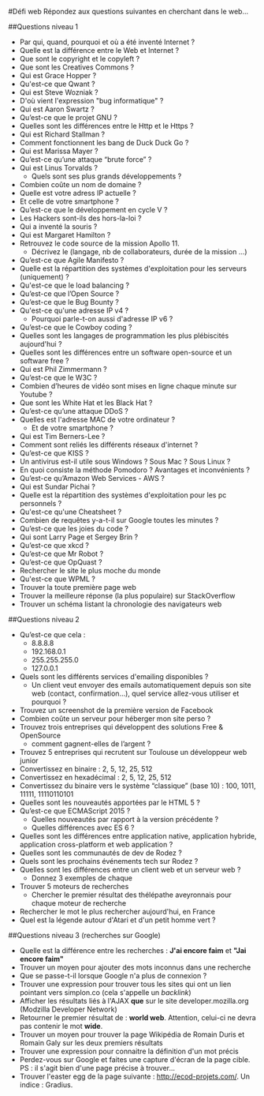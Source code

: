 #Défi web
Répondez aux questions suivantes en cherchant dans le web...

##Questions niveau 1
* Par qui, quand, pourquoi et où a été inventé Internet ?
* Quelle est la différence entre le Web et Internet ?
* Que sont le copyright et le copyleft ?
* Que sont les Creatives Commons ?
* Qui est Grace Hopper ?
* Qu'est-ce que Qwant ?
* Qui est Steve Wozniak ?
* D'où vient l'expression "bug informatique" ?
* Qui est Aaron Swartz ?
* Qu’est-ce que le projet GNU ?
* Quelles sont les différences entre le Http et le Https ?
* Qui est Richard Stallman ?
* Comment fonctionnent les bang de Duck Duck Go ?
* Qui est Marissa Mayer ?
* Qu’est-ce qu’une attaque “brute force” ?
* Qui est Linus Torvalds ?
    * Quels sont ses plus grands développements ?
* Combien coûte un nom de domaine ?
* Quelle est votre adress IP actuelle ?
* Et celle de votre smartphone ?
* Qu’est-ce que le développement en cycle V ?
* Les Hackers sont-ils des hors-la-loi ?
* Qui a inventé la souris ?
* Qui est Margaret Hamilton ?
* Retrouvez le code source de la mission Apollo 11.
    * Décrivez le (langage, nb de collaborateurs, durée de la mission ...)
* Qu’est-ce que Agile Manifesto ?
* Quelle est la répartition des systèmes d'exploitation pour les serveurs (uniquement) ?
* Qu'est-ce que le load balancing ?
* Qu’est-ce que l’Open Source ?
* Qu’est-ce que le Bug Bounty ?
* Qu'est-ce qu'une adresse IP v4 ?
    * Pourquoi parle-t-on aussi d'adresse IP v6 ?
* Qu’est-ce que le Cowboy coding ?
* Quelles sont les langages de programmation les plus plébiscités aujourd'hui ?
* Quelles sont les différences entre un software open-source et un software free ?
* Qui est Phil Zimmermann ?
* Qu’est-ce que le W3C ?
* Combien d’heures de vidéo sont mises en ligne chaque minute sur Youtube ?
* Que sont les White Hat et les Black Hat ?
* Qu’est-ce qu’une attaque DDoS ?
* Quelles est l'adresse MAC de votre ordinateur ?
    * Et de votre smartphone ?
* Qui est Tim Berners-Lee ?
* Comment sont reliés les différents réseaux d'internet ?
* Qu’est-ce que KISS ?
* Un antivirus est-il utile sous Windows ? Sous Mac ? Sous Linux ?
* En quoi consiste la méthode Pomodoro ? Avantages et inconvénients ?
* Qu’est-ce qu’Amazon Web Services - AWS ?
* Qui est Sundar Pichai ?
* Quelle est la répartition des systèmes d'exploitation pour les pc personnels ?
* Qu'est-ce qu'une Cheatsheet ?
* Combien de requêtes y-a-t-il sur Google toutes les minutes ?
* Qu’est-ce que les joies du code ?
* Qui sont Larry Page et Sergey Brin ?
* Qu’est-ce que xkcd ?
* Qu’est-ce que Mr Robot ?
* Qu’est-ce que OpQuast ?
* Rechercher le site le plus moche du monde
* Qu'est-ce que WPML ?
* Trouver la toute première page web
* Trouver la meilleure réponse (la plus populaire) sur StackOverflow
* Trouver un schéma listant la chronologie des navigateurs web

##Questions niveau 2
* Qu’est-ce que cela :
    * 8.8.8.8
    * 192.168.0.1
    * 255.255.255.0
    * 127.0.0.1
* Quels sont les différents services d'emailing disponibles ?
    * Un client veut envoyer des emails automatiquement depuis son site web (contact, confirmation...), quel service allez-vous utiliser et pourquoi ?
* Trouvez un screenshot de la première version de Facebook
* Combien coûte un serveur pour héberger mon site perso ?
* Trouvez trois entreprises qui développent des solutions Free & OpenSource
    * comment gagnent-elles de l’argent ?
* Trouvez 5 entreprises qui recrutent sur Toulouse un développeur web junior
* Convertissez en binaire : 2, 5, 12, 25, 512
* Convertissez en hexadécimal : 2, 5, 12, 25, 512
* Convertissez du binaire vers le système “classique” (base 10) : 100, 1011, 11111, 11110110101
* Quelles sont les nouveautés apportées par le HTML 5 ?
* Qu’est-ce que ECMAScript 2015 ?
    * Quelles nouveautés par rapport à la version précédente ?
    * Quelles différences avec ES 6 ?
* Quelles sont les différences entre application native, application hybride, application cross-platform et web application ?
* Quelles sont les communautés de dev de Rodez ?
* Quels sont les prochains événements tech sur Rodez ?
* Quelles sont les différences entre un client web et un serveur web ?
    * Donnez 3 exemples de chaque
* Trouver 5 moteurs de recherches
    * Chercher le premier résultat des thélépathe aveyronnais pour chaque moteur de recherche
* Rechercher le mot le plus rechercher aujourd'hui, en France
* Quel est la légende autour d'Atari et d'un petit homme vert ?

##Questions niveau 3 (recherches sur Google)
* Quelle est la différence entre les recherches : **J'ai encore faim** et **"Jai encore faim"**
* Trouver un moyen pour ajouter des mots inconnus dans une recherche
* Que se passe-t-il lorsque Google n'a plus de connexion ?
* Trouver une expression pour trouver tous les sites qui ont un lien pointant vers simplon.co (cela s'appelle un *backlink*)
* Afficher les résultats liés à l'AJAX **que** sur le site developer.mozilla.org (Modzilla Developer Network)
* Retourner le premier résultat de : **world web**. Attention, celui-ci ne devra pas contenir le mot **wide**.
* Trouver un moyen pour trouver la page Wikipédia de Romain Duris et Romain Galy sur les deux premiers résultats
* Trouver une expression pour connaitre la définition d'un mot précis
* Perdez-vous sur Google et faites une capture d'écran de la page cible. PS : il s'agit bien d'une page précise à trouver...
* Trouver l'easter egg de la page suivante : http://ecod-projets.com/. Un indice : Gradius.

